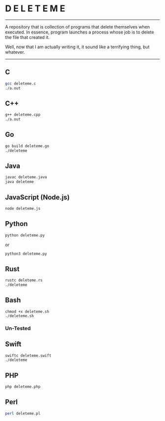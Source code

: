 # D E L E T E   M E
---
A repository that is collection of programs that delete themselves when executed. 
In essence, program launches a process whose job is to delete the file that created it.

Well, now that I am actually writing it, it sound like a terrifying thing, but whatever.

---

## C 
```bash
gcc deleteme.c
./a.out
```

## C++
```bash
g++ deleteme.cpp
./a.out
```

## Go 
```bash
go build deleteme.go
./deleteme
```

## Java
```bash
javac deleteme.java
java deleteme
```

## JavaScript (Node.js) 
```bash
node deleteme.js
```

## Python 
```bash
python deleteme.py
```
or
```bash
python3 deleteme.py
```

## Rust 
```bash
rustc deleteme.rs
./deleteme
```

## Bash
```
chmod +x deleteme.sh
./deleteme.sh
```

### Un-Tested

## Swift
```bash
swiftc deleteme.swift
./deleteme
```

## PHP
```bash
php deleteme.php
```

## Perl
```bash
perl deleteme.pl
```